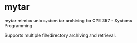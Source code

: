 # mytar
mytar mimics unix system tar archiving for CPE 357 - Systems Programming

Supports multiple file/directory archiving and retrieval.
